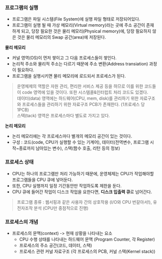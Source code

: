 ### 프로그램의 실행 
- 프로그램은 파일 시스템(File System)에 실행 파일 형태로 저장되어있다.
- 프로그램이 실행 될 때 가상 메모리(Virtual memory)라는 곳에 주소 공간이 존재하게 되고, 당장 필요한 것은 물리 메모리(Physical memory)에, 당장 필요하지 않은 것은 물리 메모리의 Swap 공간(area)에 저장된다.<br>

**물리 메모리**
- 커널 영역(OS)이 먼저 쌓이고 그 다음 프로세스들이 쌓인다.
- 논리적 주소와 물리적 주소는 다르기 때문에 주소 변환(Address transiation) 과정이 필요하다.
- 프로그램을 실행시키면 물리 메모리에 로드되서 프로세스가 된다.

> 운영체제의 역할은 자원 관리, 편리한 서비스 제공 등을 하므로 이를 위한 코드들이 code 영역에 있을 것이다. 또한 시스템콜&인터럽트 처리 코드도 있겠다.<br>
> 데이터(data) 영역에는 하드웨어(CPU, mem, disk)를 관리하기 위한 자료구조와 프로세스들을 관리하기 위한 자료구조 PCB가 존재한다. (1프로세스 당 1PCB)<br>
> 스택(tack) 영역은 프로세스마다 별도로 가지고 있다. 


**논리 메모리**
- 논리 메모리에는 각 프로세스마다 별개의 메모리 공간이 있는 것이다.
- 구성 : 코드(code, CPU가 실행할 수 있는 기계어), 데이터(전역변수, 프로그램 시작~종료까지 남아있는 변수), 스택(함수 호출, 리턴 등의 정보)

### 프로세스 상태
- CPU는 하나의 프로그램만 처리 가능하기 때문에, 운영체제는 CPU가 작업해야할 프로그램들을 CPU 큐에 넣어둔다.
- 또한, CPU 실행까지 일정 기간동안만 작업하도록 제한을 둔다.
- CPU 큐에 들어간 작업이 디스크 작업을 요한다면, **디스크 입출력 큐**로 넘어간다.

> 프로그램 종류 : 웹서핑과 같은 사용자 간의 상호작용 (I/O와 CPU 번갈아서!), 유전자조작 분석 (CPU만 중점적으로 진행) 


### 프로세스의 개념
- 프로세스의 문맥(context) -> 현재 상황을 나타내는 요소
  - CPU 수행 상태를 나타내는 하드웨어 문맥 (Program Counter, 각 Register)
  - 프로세스의 주소 공간(코드,  데이터, 스택)
  - 프로세스 관련 커널 자료구조 (각 프로세스의 PCB, 커널 스택(Kernel stack))